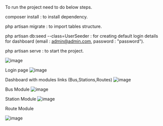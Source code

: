 To run the project need to do below steps.

composer install : to install dependency.

php artisan migrate : to import tables structure.

php artisan db:seed --class=UserSeeder : for creating default login details for dashboard (email : admin@admin.com, password : "password").

php artisan serve : to start the project.

![image](https://user-images.githubusercontent.com/7069679/212900441-b3b63b35-3f71-4c0a-9514-1752ce376129.png)

Login page
![image](https://user-images.githubusercontent.com/7069679/212900539-081d6eaa-f07c-41ee-98e4-4095daf12578.png)

Dashboard with modules links (Bus,Stations,Routes)
![image](https://user-images.githubusercontent.com/7069679/212900812-1499f233-7c43-4d32-93e7-bc625b72fa28.png)

Bus Module
![image](https://user-images.githubusercontent.com/7069679/212900876-4be8c30d-9684-41e4-9ade-467690934faa.png)

Station Module
![image](https://user-images.githubusercontent.com/7069679/212900960-02053397-ec4d-42fb-90a7-944793634274.png)

Route Module

![image](https://user-images.githubusercontent.com/7069679/212901017-340578c3-fe82-41ba-b0f7-afae20941ff8.png)
